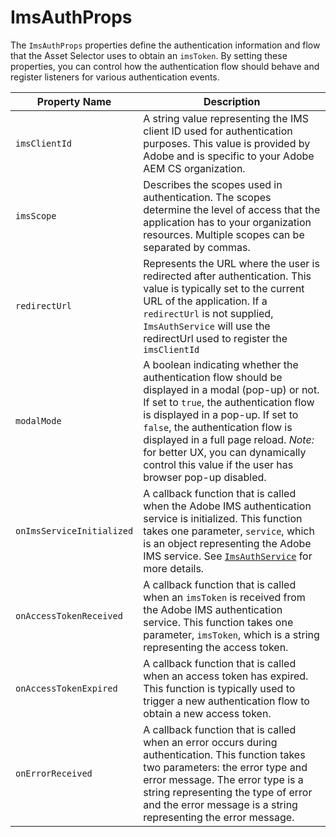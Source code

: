 # ImsAuthProps

The `ImsAuthProps` properties define the authentication information and flow that the Asset Selector uses to obtain an `imsToken`. By setting these properties, you can control how the authentication flow should behave and register listeners for various authentication events.

| Property Name             | Description                                                                                                                                                                                                                                                                                                                                                    |
|---------------------------|----------------------------------------------------------------------------------------------------------------------------------------------------------------------------------------------------------------------------------------------------------------------------------------------------------------------------------------------------------------|
| `imsClientId`             | A string value representing the IMS client ID used for authentication purposes. This value is provided by Adobe and is specific to your Adobe AEM CS organization.                                                                                                                                                                                             |
| `imsScope`                | Describes the scopes used in authentication. The scopes determine the level of access that the application has to your organization resources. Multiple scopes can be separated by commas.                                                                                                                                                                     |
| `redirectUrl`             | Represents the URL where the user is redirected after authentication. This value is typically set to the current URL of the application. If a `redirectUrl` is not supplied, `ImsAuthService` will use the redirectUrl used to register the `imsClientId`                                                                                                      |
| `modalMode`               | A boolean indicating whether the authentication flow should be displayed in a modal (pop-up) or not. If set to `true`, the authentication flow is displayed in a pop-up. If set to `false`, the authentication flow is displayed in a full page reload. _Note:_ for better UX, you can dynamically control this value if the user has browser pop-up disabled. |
| `onImsServiceInitialized` | A callback function that is called when the Adobe IMS authentication service is initialized. This function takes one parameter, `service`, which is an object representing the Adobe IMS service. See [`ImsAuthService`](#imsauthservice-ims-auth-service) for more details.                                                                                   |
| `onAccessTokenReceived`   | A callback function that is called when an `imsToken` is received from the Adobe IMS authentication service. This function takes one parameter, `imsToken`, which is a string representing the access token.                                                                                                                                                   |
| `onAccessTokenExpired`    | A callback function that is called when an access token has expired. This function is typically used to trigger a new authentication flow to obtain a new access token.                                                                                                                                                                                        |
| `onErrorReceived`         | A callback function that is called when an error occurs during authentication. This function takes two parameters: the error type and error message. The error type is a string representing the type of error and the error message is a string representing the error message.                                                                               |

